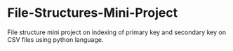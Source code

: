 # File-Structures-Mini-Project
File structure mini project on indexing of primary key and secondary key on CSV files using python language.
